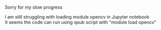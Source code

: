 Sorry for my slow progress

I am still struggling with loading module opencv in Jupyter notebook  
It seems the code can run using qsub script with "module load opencv"
